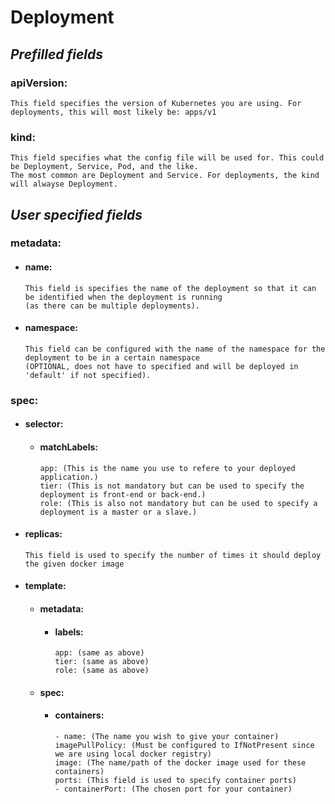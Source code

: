 # **Deployment**

## *Prefilled fields*
### apiVersion: 
```
This field specifies the version of Kubernetes you are using. For deployments, this will most likely be: apps/v1
```
### kind:
```
This field specifies what the config file will be used for. This could be Deployment, Service, Pod, and the like. 
The most common are Deployment and Service. For deployments, the kind will alwayse Deployment.
```

## *User specified fields*

### metadata:
* #### name:
    ```
    This field is specifies the name of the deployment so that it can be identified when the deployment is running 
    (as there can be multiple deployments).
    ```
* #### namespace:
    ```
    This field can be configured with the name of the namespace for the deployment to be in a certain namespace 
    (OPTIONAL, does not have to specified and will be deployed in 'default' if not specified).
    ```

### spec: 
* #### selector:
    * #### matchLabels:
        ```
        app: (This is the name you use to refere to your deployed application.)
        tier: (This is not mandatory but can be used to specify the deployment is front-end or back-end.)
        role: (This is also not mandatory but can be used to specify a deployment is a master or a slave.)
        ```
* #### replicas:
    ```
    This field is used to specify the number of times it should deploy the given docker image 
    ```
* #### template: 
    * #### metadata:
        * #### labels:
            ```
            app: (same as above)
            tier: (same as above)
            role: (same as above)
            ```

    * #### spec: 
        * #### containers: 
            ```
            - name: (The name you wish to give your container)
            imagePullPolicy: (Must be configured to IfNotPresent since we are using local docker registry)
            image: (The name/path of the docker image used for these containers)
            ports: (This field is used to specify container ports)
            - containerPort: (The chosen port for your container)
            ```
